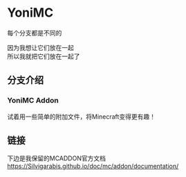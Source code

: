 # YoniMC  

每个分支都是不同的

因为我想让它们放在一起  
所以我就把它们放在一起了

## 分支介绍
### YoniMC Addon

试着用一些简单的附加文件，将Minecraft变得更有趣！

## 链接
下边是我保留的MCADDON官方文档
<https://Silvigarabis.github.io/doc/mc/addon/documentation/>